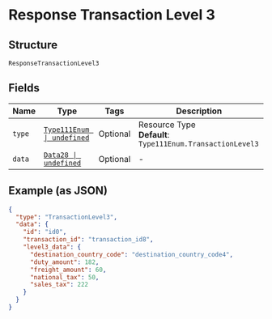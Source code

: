 
# Response Transaction Level 3

## Structure

`ResponseTransactionLevel3`

## Fields

| Name | Type | Tags | Description |
|  --- | --- | --- | --- |
| `type` | [`Type111Enum \| undefined`](../../doc/models/type-111-enum.md) | Optional | Resource Type<br>**Default**: `Type111Enum.TransactionLevel3` |
| `data` | [`Data28 \| undefined`](../../doc/models/data-28.md) | Optional | - |

## Example (as JSON)

```json
{
  "type": "TransactionLevel3",
  "data": {
    "id": "id0",
    "transaction_id": "transaction_id8",
    "level3_data": {
      "destination_country_code": "destination_country_code4",
      "duty_amount": 182,
      "freight_amount": 60,
      "national_tax": 50,
      "sales_tax": 222
    }
  }
}
```

